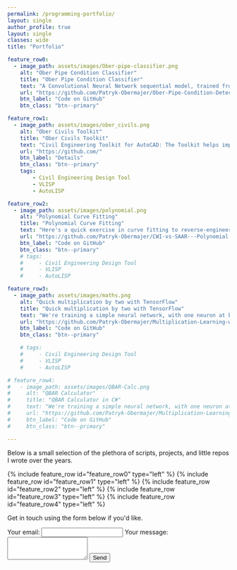 ```yaml
---
permalink: /programming-portfolio/
layout: single
author_profile: true
layout: single
classes: wide
title: "Portfolio"

feature_row0:
  - image_path: assets/images/Ober-pipe-classifier.png
    alt: "Ober Pipe Condition Classifier"
    title: "Ober Pipe Condition Classifier"
    text: "A Convolutional Neural Network sequential model, trained from scratch on drainage survey footage. We are using Keras library for image classification based on condition of the drains and then export it as a Tensor Flow Lite model. "
    url: "https://github.com/Patryk-Obermajer/Ober-Pipe-Condition-Detector"
    btn_label: "Code on GitHub"
    btn_class: "btn--primary"

feature_row1:
  - image_path: assets/images/ober_civils.png
    alt: "Ober Civils Toolkit"
    title: "Ober Civils Toolkit"
    text: "Civil Engineering Toolkit for AutoCAD: The Toolkit helps improve efficiency of civil engineering tasks within AutoCAD, focusing on the day-to-day needs of residential engineers. It streamlines a wide range of routine tasks and also offers automation for various non-residential but essential operations. It is widely adopted by numerous civil and residential-structural engineers in the field."
    url: "https://github.com/"
    btn_label: "Details"
    btn_class: "btn--primary"
    tags:
        - Civil Engineering Design Tool
        - VLISP
        - AutoLISP

feature_row2:
  - image_path: assets/images/polynomial.png
    alt: "Polynomial Curve Fitting"
    title: "Polynomial Curve Fitting"
    text: "Here's a quick exercise in curve fitting to reverse-engineer an old CWI/SAAR plot from NERC (1975) Flood Studies Report (FSR) - Plot of catchment wetness index, CWI, against mean annual rainfall, SAAR. We aim to replace repetitive graph referencing with a single equation. We work out a polynomial expression that will get the CWI value for a given SAAR. All we are using is pandas, numpy, and matplotlib for the plots."
    url: "https://github.com/Patryk-Obermajer/CWI-vs-SAAR---Polynomial-Interpolation/"
    btn_label: "Code on GitHub"
    btn_class: "btn--primary"
    # tags:
    #     - Civil Engineering Design Tool
    #     - VLISP
    #     - AutoLISP

feature_row3:
  - image_path: assets/images/maths.png
    alt: "Quick multiplication by two with TensorFlow"
    title: "Quick multiplication by two with TensorFlow"
    text: "We're training a simple neural network, with one neuron at both the input and output, to double numbers in NumPy arrays, multiplying them by 2. It obviously learns to do this for any new numbers it encounters, without ever seeing the multiplication formula."
    url: "https://github.com/Patryk-Obermajer/Multiplication-Learning-with-Keras"
    btn_label: "Code on GitHub"
    btn_class: "btn--primary"

    # tags:
    #     - Civil Engineering Design Tool
    #     - VLISP
    #     - AutoLISP

# feature_row4:
#   - image_path: assets/images/QBAR-Calc.png
#     alt: "QBAR Calculator"
#     title: "QBAR Calculator in C#"
#     text: "We're training a simple neural network, with one neuron at both the input and output, to double numbers in NumPy arrays, multiplying them by 2. It obviously learns to do this for any new numbers it encounters, without ever seeing the multiplication formula."
#     url: "https://github.com/Patryk-Obermajer/Multiplication-Learning-with-Keras"
#     btn_label: "Code on GitHub"
#     btn_class: "btn--primary"

---
```


Below is a small selection of the plethora of scripts, projects, and little repos I wrote over the years.


{% include feature_row id="feature_row0" type="left" %}
<a name="Ober Pipe Condition Classifier"></a>
{% include feature_row id="feature_row1" type="left" %}
<a name="Ober Civils Toolkit"></a>
{% include feature_row id="feature_row2" type="left" %}
<a name="Polynomial Curve Fitting"></a>
{% include feature_row id="feature_row3" type="left" %}
<a name="Quick multiplication"></a>
{% include feature_row id="feature_row4" type="left" %}
<a name="QBAR Calc"></a>

Get in touch using the form below if you'd like.

<form
  action="https://formspree.io/f/mjvnerzy"
  method="POST"
  
>
  <label>
    Your email:
    <input type="email" name="email">
  </label>
  <label>
    Your message:
    <textarea name="message" rows="3"></textarea>
  </label>
  <!-- your other form fields go here -->
  <button type="submit" class="btn btn--primary">Send</button>
</form>